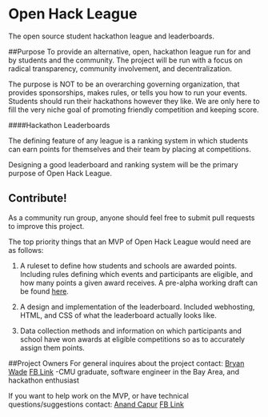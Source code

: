 # Open Hack League
The open source student hackathon league and leaderboards. 

##Purpose
To provide an alternative, open, hackathon league run for and by students and the community.  The project will be run with a focus on radical transparency, community involvement, and decentralization.

The purpose is NOT to be an overarching governing organization, that provides sponsorships, makes rules, or tells you how to run your events.  Students should run their hackathons however they like.  We are only here to fill the very niche goal of promoting friendly competition and keeping score.

####Hackathon Leaderboards  

The defining feature of any league is a ranking system in which students can earn points for themselves and their team by placing at competitions.  

Designing a good leaderboard and ranking system will be the primary purpose of Open Hack League.

## Contribute!
As a community run group, anyone should feel free to submit pull requests to improve this project.

The top priority things that an MVP of Open Hack League would need are as follows:

1. A ruleset to define how students and schools are awarded points.  Including rules defining which events and participants are eligible, and how many points a given award receives.  A pre-alpha working draft can be found [here](https://github.com/stale2000/open-hack-league/blob/master/leaderboard.md).

2. A design and implementation of the leaderboard.  Included webhosting, HTML, and CSS of what the leaderboard actually looks like.

3. Data collection methods and information on which participants and school have won awards at eligible competitions so as to accurately assign them points.

##Project Owners
For general inquires about the project contact:
[Bryan Wade](https://github.com/stale2000) [FB Link](https://www.facebook.com/BCWade) -CMU graduate, software engineer in the Bay Area, and hackathon enthusiast

If you want to help work on the MVP, or have technical questions/suggestions contact:
[Anand Capur](https://github.com/arcdigital) [FB Link](https://www.facebook.com/anand.capur)
